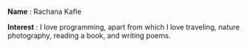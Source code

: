 **Name** : Rachana Kafle

**Interest** : I love programming, apart from which I love traveling, nature photography, reading a book, and writing poems.